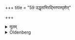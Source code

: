 +++
title = "59 उद्धृताभिरद्भिरुपस्पृशेत्"

+++

<details><summary>मूलम्</summary>

उद्धृताभिरद्भिरुपस्पृशेत् ५९
</details>

<details><summary>Oldenberg</summary>

59. He should perform the rite of 'touching water' with water drawn out (of a pond, &c.).
</details>
